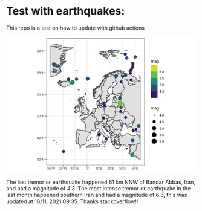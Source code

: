 <!-- README.md is generated from README.Rmd. Please edit that file -->

Test with earthquakes:
======================

This repo is a test on how to update with github actions

![](man/figures/README-unnamed-chunk-2-1.png)

The last tremor or earthquake happened 61 km NNW of Bandar Abbas, Iran,
and had a magnitude of 4.3. The most intense tremor or earthquake in the
last month happened southern Iran and had a magnitude of 6.3, this was
updated at 16/11, 2021 09:35. Thanks stackoverflow!!
